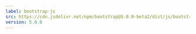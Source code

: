 ```yaml
---
label: bootstrap-js
src: https://cdn.jsdelivr.net/npm/bootstrap@5.0.0-beta2/dist/js/bootstrap.min.js
version: 5.0.0
---
```

